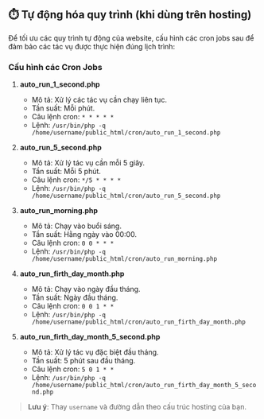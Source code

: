 ## ⏱️ Tự động hóa quy trình (khi dùng trên hosting)

Để tối ưu các quy trình tự động của website, cấu hình các cron jobs sau để đảm bảo các tác vụ được thực hiện đúng lịch trình:

### Cấu hình các Cron Jobs

1. **auto_run_1_second.php**  
   - Mô tả: Xử lý các tác vụ cần chạy liên tục.
   - Tần suất: Mỗi phút.  
   - Câu lệnh cron: `* * * * *`  
   - Lệnh: `/usr/bin/php -q /home/username/public_html/cron/auto_run_1_second.php`

2. **auto_run_5_second.php**  
   - Mô tả: Xử lý tác vụ cần mỗi 5 giây.
   - Tần suất: Mỗi 5 phút.  
   - Câu lệnh cron: `*/5 * * * *`  
   - Lệnh: `/usr/bin/php -q /home/username/public_html/cron/auto_run_5_second.php`

3. **auto_run_morning.php**  
   - Mô tả: Chạy vào buổi sáng.
   - Tần suất: Hằng ngày vào 00:00.  
   - Câu lệnh cron: `0 0 * * *`  
   - Lệnh: `/usr/bin/php -q /home/username/public_html/cron/auto_run_morning.php`

4. **auto_run_firth_day_month.php**  
   - Mô tả: Chạy vào ngày đầu tháng.
   - Tần suất: Ngày đầu tháng.  
   - Câu lệnh cron: `0 0 1 * *`  
   - Lệnh: `/usr/bin/php -q /home/username/public_html/cron/auto_run_firth_day_month.php`

5. **auto_run_firth_day_month_5_second.php**  
   - Mô tả: Xử lý tác vụ đặc biệt đầu tháng.
   - Tần suất: 5 phút sau đầu tháng.  
   - Câu lệnh cron: `5 0 1 * *`  
   - Lệnh: `/usr/bin/php -q /home/username/public_html/cron/auto_run_firth_day_month_5_second.php`

> **Lưu ý**: Thay `username` và đường dẫn theo cấu trúc hosting của bạn.
